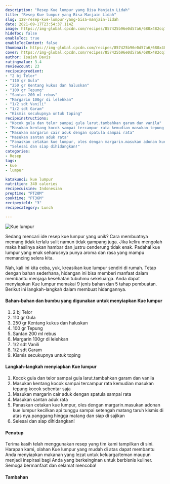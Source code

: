 ```yaml
---
description: "Resep Kue lumpur yang Bisa Manjain Lidah"
title: "Resep Kue lumpur yang Bisa Manjain Lidah"
slug: 128-resep-kue-lumpur-yang-bisa-manjain-lidah
date: 2021-09-17T23:54:37.114Z
image: https://img-global.cpcdn.com/recipes/857425b96e0d57a6/680x482cq70/kue-lumpur-foto-resep-utama.jpg
hideToc: false
enableToc: true
enableTocContent: false
thumbnail: https://img-global.cpcdn.com/recipes/857425b96e0d57a6/680x482cq70/kue-lumpur-foto-resep-utama.jpg
cover: https://img-global.cpcdn.com/recipes/857425b96e0d57a6/680x482cq70/kue-lumpur-foto-resep-utama.jpg
author: Isaiah Davis
ratingvalue: 3.4
reviewcount: 23
recipeingredient:
- "2 bj Telor"
- "110 gr Gula"
- "250 gr Kentang kukus dan haluskan"
- "100 gr Tepung"
- "Santan 200 ml rebus"
- "Margarin 100gr di lelehkan"
- "1/2 sdt Vanili"
- "1/2 sdt Garam"
- "Kismis secukupnya untuk toping"
recipeinstructions:
- "Kocok gula dan telor sampai gula larut.tambahkan garam dan vanila"
- "Masukan kentang kocok sampai tercampur rata kemudian masukan tepung kocok sebentar saja"
- "Masukan margarin cair aduk dengan spatula sampai rata"
- "Masukan santan aduk rata"
- "Panaskan cetakan kue lumpur, oles dengan margarin.masukan adonan kue lumpur kecilkan api tunggu sampai setengah matang taruh kismis di atas nya.panggang hingga matang dan siap di sajikan"
- "Selesai dan siap dihidangkan!"
categories:
- Resep
tags:
- kue
- lumpur

katakunci: kue lumpur 
nutrition: 340 calories
recipecuisine: Indonesian
preptime: "PT20M"
cooktime: "PT36M"
recipeyield: "3"
recipecategory: Lunch

---
```



![Kue lumpur](https://img-global.cpcdn.com/recipes/857425b96e0d57a6/680x482cq70/kue-lumpur-foto-resep-utama.jpg)

Sedang mencari ide resep kue lumpur yang unik? Cara membuatnya memang tidak terlalu sulit namun tidak gampang juga. Jika keliru mengolah maka hasilnya akan hambar dan justru cenderung tidak enak. Padahal kue lumpur yang enak seharusnya punya aroma dan rasa yang mampu memancing selera kita.




Nah, kali ini kita coba, yuk, kreasikan kue lumpur sendiri di rumah. Tetap dengan bahan sederhana, hidangan ini bisa memberi manfaat dalam membantu menjaga kesehatan tubuhmu sekeluarga. Anda dapat menyiapkan Kue lumpur memakai 9 jenis bahan dan 5 tahap pembuatan. Berikut ini langkah-langkah dalam membuat hidangannya.

<!--inarticleads1-->

#### Bahan-bahan dan bumbu yang digunakan untuk menyiapkan Kue lumpur

1. 2 bj Telor
1. 110 gr Gula
1. 250 gr Kentang kukus dan haluskan
1. 100 gr Tepung
1. Santan 200 ml rebus
1. Margarin 100gr di lelehkan
1. 1/2 sdt Vanili
1. 1/2 sdt Garam
1. Kismis secukupnya untuk toping

<!--inarticleads2-->

#### Langkah-langkah menyiapkan Kue lumpur

1. Kocok gula dan telor sampai gula larut.tambahkan garam dan vanila
1. Masukan kentang kocok sampai tercampur rata kemudian masukan tepung kocok sebentar saja
1. Masukan margarin cair aduk dengan spatula sampai rata
1. Masukan santan aduk rata
1. Panaskan cetakan kue lumpur, oles dengan margarin.masukan adonan kue lumpur kecilkan api tunggu sampai setengah matang taruh kismis di atas nya.panggang hingga matang dan siap di sajikan
1. Selesai dan siap dihidangkan!

#### Penutup

Terima kasih telah menggunakan resep yang tim kami tampilkan di sini. Harapan kami, olahan Kue lumpur yang mudah di atas dapat membantu Anda menyiapkan makanan yang lezat untuk keluarga/teman maupun menjadi inspirasi bagi Anda yang berkeinginan untuk berbisnis kuliner. Semoga bermanfaat dan selamat mencoba!

#### Tambahan




